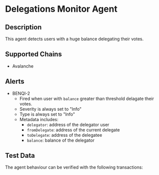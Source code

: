 
# Delegations Monitor Agent

## Description

This agent detects users with a huge balance delegating their votes.

## Supported Chains

- Avalanche

## Alerts


- BENQI-2
  - Fired when user with `balance` greater than threshold delagate their votes.
  - Severity is always set to "Info" 
  - Type is always set to "Info" 
  - Metadata includes:
    * `delegator`: address of the delegator user
    * `fromDelegate`: address of the current delegate
    * `toDelegate`: address of the delegatee
    * `balance`: balance of the delegator

## Test Data

The agent behaviour can be verified with the following transactions:

